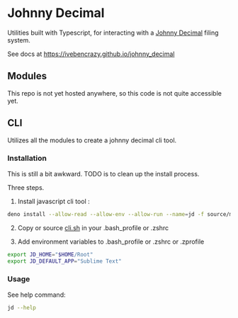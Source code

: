 # Johnny Decimal

Utilities built with Typescript, for interacting with a
[Johnny Decimal](https://johnnydecimal.com/) filing system.

See docs at https://ivebencrazy.github.io/johnny_decimal

## Modules

This repo is not yet hosted anywhere, so this code is not quite accessible yet.

## CLI

Utilizes all the modules to create a johnny decimal cli tool.

### Installation

This is still a bit awkward. TODO is to clean up the install process.

Three steps.

1. Install javascript cli tool :

```sh
deno install --allow-read --allow-env --allow-run --name=jd -f source/main.ts
```

2. Copy or source [cli.sh](./source/cli.sh) in your .bash_profile or .zshrc

3. Add environment variables to .bash_profile or .zshrc or .zprofile

```sh
export JD_HOME="$HOME/Root"
export JD_DEFAULT_APP="Sublime Text"
```

### Usage

See help command:

```sh
jd --help
```
